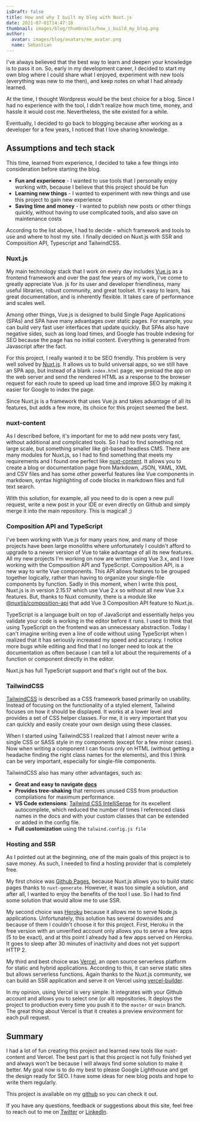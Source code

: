 ```yaml
---
isDraft: false
title: How and why I built my blog with Nuxt.js
date: 2021-07-01T14:47:18
thumbnail: images/blog/thumbnails/how_i_build_my_blog.png
author:
  avatar: images/blog/avatars/me_avatar.png
  name: Sebastian
---
```


I've always believed that the best way to learn and deepen your knowledge is to pass it on. So, early in my development career, I decided to start my own blog where I could share what I enjoyed, experiment with new tools (everything was new to me then), and keep notes on what I had already learned.
<!--more-->
At the time, I thought Wordpress would be the best choice for a blog. Since I had no experience with the tool, I didn't realize how much time, money, and hassle it would cost me. Nevertheless, the site existed for a while.

Eventually, I decided to go back to blogging because after working as a developer for a few years, I noticed that I love sharing knowledge.

## Assumptions and tech stack

This time, learned from experience, I decided to take a few things into consideration before starting the blog.

- **Fun and experience** - I wanted to use tools that I personally enjoy working with, because I believe that this project should be fun
- **Learning new things** - I wanted to experiment with new things and use this project to gain new experience 
- **Saving time and money** - I wanted to publish new posts or other things quickly, without having to use complicated tools, and also save on maintenance costs
  
According to the list above, I had to decide - which framework and tools to use and where to host my site. I finally decided on Nuxt.js with SSR and Composition API, Typescript and TailwindCSS.

### Nuxt.js

My main technology stack that I work on every day includes [Vue.js](https://vuejs.org/) as a frontend framework and over the past few years of my work, I've come to greatly appreciate Vue. js for its user and developer friendliness, many useful libraries, robust community, and great toolset. It's easy to learn, has great documentation, and is inherently flexible. It takes care of performance and scales well.

Among other things, Vue.js is designed to build Single Page Applications (SPAs) and SPA have many advantages over static pages. For example, you can build very fast user interfaces that update quickly. But SPAs also have negative sides, such as long load times, and Google has trouble indexing for SEO because the page has no initial content. Everything is generated from Javascript after the fact.

For this project, I really wanted it to be SEO friendly. This problem is very well solved by [Nuxt.js](https://nuxtjs.org/). It allows us to build universal apps, so we still have an SPA app, but instead of a blank `index.html` page, we preload the app on the web server and send the rendered HTML as a response to the browser request for each route to speed up load time and improve SEO by making it easier for Google to index the page.

Since Nuxt.js is a framework that uses Vue.js and takes advantage of all its features, but adds a few more, its choice for this project seemed the best.

### nuxt-content

As I described before, it's important for me to add new posts very fast, without additional and complicated tools.  So I had to find something not large scale, but something smaller like git-based headless CMS. 
There are many modules for Nuxt.js, so I had to find something that meets my requirements and I found one perfect like [nuxt-content](https://content.nuxtjs.org/). It allows you to create a blog or documentation page from Markdown, JSON, YAML, XML and CSV files and has some other powerful features like Vue components in markdown, syntax highlighting of code blocks in markdown files and full text search.

With this solution, for example, all you need to do is open a new pull request, write a new post in your IDE or even directly on Github and simply merge it into the main repository. This is magical! ;)

### Composition API and TypeScript

I've been working with Vue.js for many years now, and many of those projects have been large monoliths where unfortunately I couldn't afford to upgrade to a newer version of Vue to take advantage of all its new features. All my new projects I'm working on now are written using Vue 3.x, and I love working with the Composition API and TypeScript. Composition API, is a new way to write Vue components. This API allows features to be grouped together logically, rather than having to organize your single-file components by function. Sadly in this moment, when I write this post, Nuxt.js is in version 2.15.17 which use Vue 2.x so without all new Vue 3.x features.
But, thanks to Nuxt comunity, there is a module like [@nuxtjs/composition-api](https://composition-api.nuxtjs.org/) that add Vue 3 Composition API feature to Nuxt.js.

TypeScript is a language built on top of JavaScript and essentially helps you validate your code is working in the editor before it runs. I used to think that using TypeScript on the frontend was an unnecessary abstraction. Today I can't imagine writing even a line of code without using TypeScript when I realized that it has seriously increased my speed and accuracy. I notice more bugs while editing and find that I no longer need to look at the documentation as often because I can tell a lot about the requirements of a function or component directly in the editor.

Nuxt.js has full TypeScript support and that's right out of the box.

### TailwindCSS

[TailwindCSS](https://tailwindcss.com/) is described as a CSS framework based primarily on usability. Instead of focusing on the functionality of a styled element, Tailwind focuses on how it should be displayed. It works at a lower level and provides a set of CSS helper classes. For me, it is very important that you can quickly and easily create your own design using these classes.

When I started using TailwindCSS I realized that I almost never write a single CSS or SASS style in my components (except for a few minor cases). Now when writing a component I can focus only on HTML (without getting a headache finding the right class names for the elements), and this I think can be very important, especially for single-file components.

TailwindCSS also has many other advantages, such as:
- **Great and easy to navigate [docs](https://tailwindcss.com/docs)**
- **Provides tree-shaking** that removes unused CSS from production compilations for maximum performance.
- **VS Code extensions**: [Tailwind CSS IntelliSense](https://marketplace.visualstudio.com/items?itemName=bradlc.vscode-tailwindcss) for its excellent autocomplete, which reduced the number of times I referenced class names in the docs and with your custom classes that can be extended or added in the config file.
- **Full customization** using the `talwind.config.js file`

### Hosting and SSR

As I pointed out at the beginning, one of the main goals of this project is to save money. As such, I needed to find a hosting provider that is completely free.

My first choice was [Github Pages](https://pages.github.com/), because Nuxt.js allows you to build static pages thanks to `nuxt-generate`. However, it was too simple a solution, and after all, I wanted to enjoy the benefits of the tool I use. So I had to find some solution that would allow me to use SSR.

My second choice was [Heroku](https://www.heroku.com/) because it allows me to serve Node.js applications. Unfortunately, this solution has several downsides and because of them I couldn't choose it for this project. First, Heroku in the free version with an unverified account only allows you to serve a few apps (5 to be exact), and at this point I already had a few apps served on Heroku. It goes to sleep after 30 minutes of inactivity and does not yet support HTTP 2.

My third and best choice was [Vercel](https://vercel.com/), an open source serverless platform for static and hybrid applications. According to this, it can serve static sites but allows serverless functions. Again thanks to the Nuxt.js community, we can build an SSR application and serve it on Vercel using [vercel-builder](https://github.com/nuxt/vercel-builder). 

In my opinion, using Vercel is very simple. It integrates with your Github account and allows you to select one (or all) repositories. It deploys the project to production every time you push it to the `master` or `main` branch. The great thing about Vercel is that it creates a preview environment for each pull request.

## Summary

I had a lot of fun creating this project and learned new tools like nuxt-content and Vercel. The best part is that this project is not fully finished yet and always won't be because I will always find some solution to make it better. 
My goal now is to do my best to please Google Lighthouse and get the design ready for SEO.  I have some ideas for new blog posts and hope to write them regularly.

This project is available on my [github](https://github.com/ddosdor/onemeaning.dev) so you can check it out.

If you have any questions, feedback or suggestions about this site, feel free to reach out to me on [Twitter](https://twitter.com/ddosdor) or [LinkedIn](https://www.linkedin.com/in/sebastian-drzewicki-947459b0/).